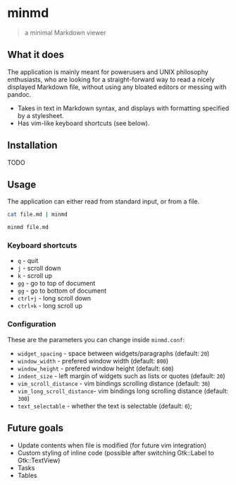 # minmd
> a minimal Markdown viewer

## What it does

The application is mainly meant for powerusers and UNIX philosophy
enthusiasts, who are looking for a straight-forward way to read 
a nicely displayed Markdown file, without using any bloated editors
or messing with pandoc.

- Takes in text in Markdown syntax, and displays with formatting
specified by a stylesheet.
- Has vim-like keyboard shortcuts (see below).

## Installation

TODO

## Usage

The application can either read from standard input, or from a file.

```sh
cat file.md | minmd
```

```sh
minmd file.md
```

### Keyboard shortcuts

- `q` - quit
- `j` - scroll down
- `k` - scroll up
- `gg` - go to top of document
- `gg` - go to bottom of document
- `ctrl+j` - long scroll down
- `ctrl+k` - long scroll up

### Configuration

These are the parameters you can change inside `minmd.conf`:

- `widget_spacing` - space between widgets/paragraphs (default: `20`)
- `window_width` - prefered window width (default: `800`)
- `window_height` - prefered window height (default: `600`)
- `indent_size` - left margin of widgets such as lists or quotes (default: `20`)
- `vim_scroll_distance` - vim bindings scrolling distance (default: `30`) 
- `vim_long_scroll_distance`- vim bindings long scrolling distance (default: `300`) 
- `text_selectable` - whether the text is selectable (default: `0`);

## Future goals

- Update contents when file is modified (for future vim integration)
- Custom styling of inline code (possible after switching Gtk::Label to Gtk::TextView)
- Tasks
- Tables
